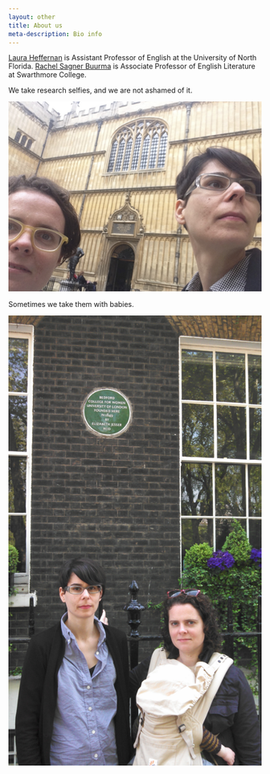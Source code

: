 ```yaml
---
layout: other
title: About us
meta-description: Bio info
---
```


<a href="http://lauraheffernan.wordpress.com/">Laura Heffernan</a> is Assistant Professor of English at the University of North Florida. <a href="http://rachelsagnerbuurma.org/">Rachel Sagner Buurma</a> is Associate Professor of English Literature at Swarthmore College. 

We take research selfies, and we are not ashamed of it. 
<p><img class="full" src="/images/BuurmaHeffernanfaces.jpg" alt="Rachel and Laura Bodleian selfie."></p>

Sometimes we take them with babies. 
<p><img class="full" src="/images/Bedford_baby_research_selfie.jpg" alt="Baby Bedford Square research selfie."></p>
